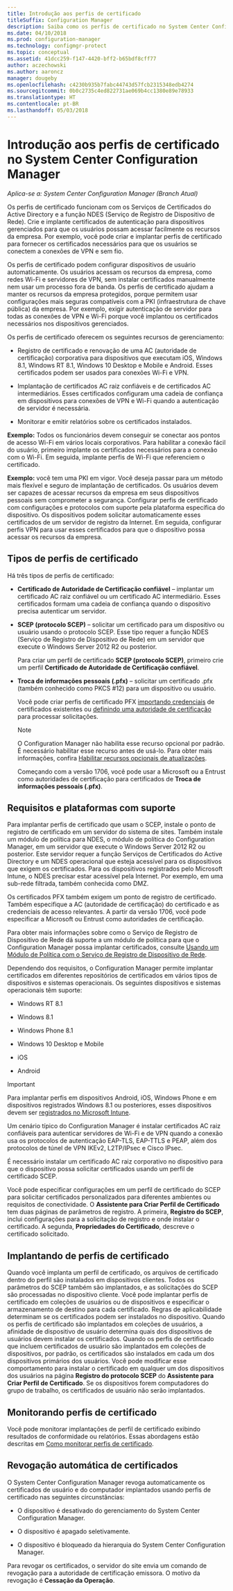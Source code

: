 ```yaml
---
title: Introdução aos perfis de certificado
titleSuffix: Configuration Manager
description: Saiba como os perfis de certificado no System Center Configuration Manager funcionam com Serviços de Certificados do Active Directory.
ms.date: 04/10/2018
ms.prod: configuration-manager
ms.technology: configmgr-protect
ms.topic: conceptual
ms.assetid: 41dcc259-f147-4420-bff2-b65bdf8cff77
author: aczechowski
ms.author: aaroncz
manager: dougeby
ms.openlocfilehash: c4230b935b7fabc44743d57fcb2315348edb4274
ms.sourcegitcommit: 0b0c2735c4ed822731ae069b4cc1380e89e78933
ms.translationtype: HT
ms.contentlocale: pt-BR
ms.lasthandoff: 05/03/2018
---
```

# <a name="introduction-to-certificate-profiles-in-system-center-configuration-manager"></a>Introdução aos perfis de certificado no System Center Configuration Manager

*Aplica-se a: System Center Configuration Manager (Branch Atual)*


Os perfis de certificado funcionam com os Serviços de Certificados do Active Directory e a função NDES (Serviço de Registro de Dispositivo de Rede). Crie e implante certificados de autenticação para dispositivos gerenciados para que os usuários possam acessar facilmente os recursos da empresa. Por exemplo, você pode criar e implantar perfis de certificado para fornecer os certificados necessários para que os usuários se conectem a conexões de VPN e sem fio.

Os perfis de certificado podem configurar dispositivos de usuário automaticamente. Os usuários acessam os recursos da empresa, como redes Wi-Fi e servidores de VPN, sem instalar certificados manualmente nem usar um processo fora de banda. Os perfis de certificado ajudam a manter os recursos da empresa protegidos, porque permitem usar configurações mais seguras compatíveis com a PKI (infraestrutura de chave pública) da empresa. Por exemplo, exigir autenticação de servidor para todas as conexões de VPN e Wi-Fi porque você implantou os certificados necessários nos dispositivos gerenciados.   

Os perfis de certificado oferecem os seguintes recursos de gerenciamento:  

-   Registro de certificado e renovação de uma AC (autoridade de certificação) corporativa para dispositivos que executam iOS, Windows 8.1, Windows RT 8.1, Windows 10 Desktop e Mobile e Android. Esses certificados podem ser usados para conexões Wi-Fi e VPN.  

-   Implantação de certificados AC raiz confiáveis e de certificados AC intermediários. Esses certificados configuram uma cadeia de confiança em dispositivos para conexões de VPN e Wi-Fi quando a autenticação de servidor é necessária.  

-   Monitorar e emitir relatórios sobre os certificados instalados.  

**Exemplo:** Todos os funcionários devem conseguir se conectar aos pontos de acesso Wi-Fi em vários locais corporativos. Para habilitar a conexão fácil do usuário, primeiro implante os certificados necessários para a conexão com o Wi-Fi. Em seguida, implante perfis de Wi-Fi que referenciem o certificado.  

**Exemplo:** você tem uma PKI em vigor. Você deseja passar para um método mais flexível e seguro de implantação de certificados. Os usuários devem ser capazes de acessar recursos da empresa em seus dispositivos pessoais sem comprometer a segurança. Configurar perfis de certificado com configurações e protocolos com suporte pela plataforma específica do dispositivo. Os dispositivos podem solicitar automaticamente esses certificados de um servidor de registro da Internet. Em seguida, configurar perfis VPN para usar esses certificados para que o dispositivo possa acessar os recursos da empresa.  



## <a name="types-of-certificate-profiles"></a>Tipos de perfis de certificado  
 Há três tipos de perfis de certificado:  

-   **Certificado de Autoridade de Certificação confiável** – implantar um certificado AC raiz confiável ou um certificado AC intermediário. Esses certificados formam uma cadeia de confiança quando o dispositivo precisa autenticar um servidor.  

-   **SCEP (protocolo SCEP)** – solicitar um certificado para um dispositivo ou usuário usando o protocolo SCEP. Esse tipo requer a função NDES (Serviço de Registro de Dispositivo de Rede) em um servidor que execute o Windows Server 2012 R2 ou posterior.

    Para criar um perfil de certificado **SCEP (protocolo SCEP)**, primeiro crie um perfil **Certificado de Autoridade de Certificação confiável**.

-   **Troca de informações pessoais (.pfx)** – solicitar um certificado .pfx (também conhecido como PKCS #12) para um dispositivo ou usuário.<!--1321368-->  

    Você pode criar perfis de certificado PFX [importando credenciais](/sccm/mdm/deploy-use/import-pfx-certificate-profiles) de certificados existentes ou [definindo uma autoridade de certificação](/sccm/mdm/deploy-use/create-pfx-certificate-profiles) para processar solicitações.

    > [!Note]  
    > O Configuration Manager não habilita esse recurso opcional por padrão. É necessário habilitar esse recurso antes de usá-lo. Para obter mais informações, confira [Habilitar recursos opcionais de atualizações](/sccm/core/servers/manage/install-in-console-updates#bkmk_options).<!--505213-->  

    Começando com a versão 1706, você pode usar a Microsoft ou a Entrust como autoridades de certificação para certificados de **Troca de informações pessoais (.pfx)**.


## <a name="requirements-and-supported-platforms"></a>Requisitos e plataformas com suporte  
Para implantar perfis de certificado que usam o SCEP, instale o ponto de registro de certificado em um servidor do sistema de sites. Também instale um módulo de política para NDES, o módulo de política do Configuration Manager, em um servidor que execute o Windows Server 2012 R2 ou posterior. Este servidor requer a função Serviços de Certificados do Active Directory e um NDES operacional que esteja acessível para os dispositivos que exigem os certificados. Para os dispositivos registrados pelo Microsoft Intune, o NDES precisar estar acessível pela Internet. Por exemplo, em uma sub-rede filtrada, também conhecida como DMZ.  

Os certificados PFX também exigem um ponto de registro de certificado. Também especifique a AC (autoridade de certificação) do certificado e as credenciais de acesso relevantes. A partir da versão 1706, você pode especificar a Microsoft ou Entrust como autoridades de certificação.  

Para obter mais informações sobre como o Serviço de Registro de Dispositivo de Rede dá suporte a um módulo de política para que o Configuration Manager possa implantar certificados, consulte [Usando um Módulo de Política com o Serviço de Registro de Dispositivo de Rede](http://go.microsoft.com/fwlink/p/?LinkId=328657).  

Dependendo dos requisitos, o Configuration Manager permite implantar certificados em diferentes repositórios de certificados em vários tipos de dispositivos e sistemas operacionais. Os seguintes dispositivos e sistemas operacionais têm suporte:  

-   Windows RT 8.1  

-   Windows 8.1  

-   Windows Phone 8.1  

-   Windows 10 Desktop e Mobile  

-   iOS  

-   Android  

> [!IMPORTANT]  
>  Para implantar perfis em dispositivos Android, iOS, Windows Phone e em dispositivos registrados Windows 8.1 ou posteriores, esses dispositivos devem ser [registrados no Microsoft Intune](/intune/device-enrollment).   

Um cenário típico do Configuration Manager é instalar certificados AC raiz confiáveis para autenticar servidores de Wi-Fi e de VPN quando a conexão usa os protocolos de autenticação EAP-TLS, EAP-TTLS e PEAP, além dos protocolos de túnel de VPN IKEv2, L2TP/IPsec e Cisco IPsec.  

É necessário instalar um certificado AC raiz corporativo no dispositivo para que o dispositivo possa solicitar certificados usando um perfil de certificado SCEP.  

Você pode especificar configurações em um perfil de certificado do SCEP para solicitar certificados personalizados para diferentes ambientes ou requisitos de conectividade. O **Assistente para Criar Perfil de Certificado** tem duas páginas de parâmetros de registro. A primeira, **Registro do SCEP**, inclui configurações para a solicitação de registro e onde instalar o certificado. A segunda, **Propriedades do Certificado**, descreve o certificado solicitado.  

## <a name="deploying-certificate-profiles"></a>Implantando de perfis de certificado  
 Quando você implanta um perfil de certificado, os arquivos de certificado dentro do perfil são instalados em dispositivos clientes. Todos os parâmetros do SCEP também são implantados, e as solicitações do SCEP são processadas no dispositivo cliente. Você pode implantar perfis de certificado em coleções de usuários ou de dispositivos e especificar o armazenamento de destino para cada certificado. Regras de aplicabilidade determinam se os certificados podem ser instalados no dispositivo. Quando os perfis de certificado são implantados em coleções de usuários, a afinidade de dispositivo de usuário determina quais dos dispositivos de usuários devem instalar os certificados. Quando os perfis de certificado que incluem certificados de usuário são implantados em coleções de dispositivos, por padrão, os certificados são instalados em cada um dos dispositivos primários dos usuários. Você pode modificar esse comportamento para instalar o certificado em qualquer um dos dispositivos dos usuários na página **Registro do protocolo SCEP** do **Assistente para Criar Perfil de Certificado**. Se os dispositivos forem computadores do grupo de trabalho, os certificados de usuário não serão implantados.  

## <a name="monitoring-certificate-profiles"></a>Monitorando perfis de certificado  

Você pode monitorar implantações de perfil de certificado exibindo resultados de conformidade ou relatórios. Essas abordagens estão descritas em [Como monitorar perfis de certificado](/sccm/protect/deploy-use/monitor-certificate-profiles).


## <a name="automatic-revocation-of-certificates"></a>Revogação automática de certificados  
 O System Center Configuration Manager revoga automaticamente os certificados de usuário e do computador implantados usando perfis de certificado nas seguintes circunstâncias:  

-   O dispositivo é desativado do gerenciamento do System Center Configuration Manager.  

-   O dispositivo é apagado seletivamente.  

-   O dispositivo é bloqueado da hierarquia do System Center Configuration Manager.  

 Para revogar os certificados, o servidor do site envia um comando de revogação para a autoridade de certificação emissora. O motivo da revogação é **Cessação da Operação**.  
